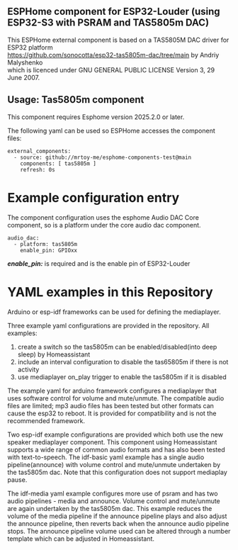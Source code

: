 
## ESPHome component for ESP32-Louder (using ESP32-S3 with PSRAM and TAS5805m DAC)

This ESPHome external component is based on a  TAS5805M DAC driver for ESP32 platform<BR>
https://github.com/sonocotta/esp32-tas5805m-dac/tree/main by Andriy Malyshenko<BR>
which is licenced under GNU GENERAL PUBLIC LICENSE Version 3, 29 June 2007.


## Usage: Tas5805m component
This component requires Esphome version 2025.2.0 or later.

The following yaml can be used so ESPHome accesses the component files:
```
external_components:
  - source: github://mrtoy-me/esphome-components-test@main
    components: [ tas5805m ]
    refresh: 0s
```

# Example configuration entry
The component configuration uses the esphome Audio DAC Core component,
so is a platform under the core audio dac component.

```
audio_dac:
  - platform: tas5805m
    enable_pin: GPIOxx
```
***enable_pin:*** is required and is the enable pin of ESP32-Louder<BR>

# YAML examples in this Repository
Arduino or esp-idf frameworks can be used for defining the mediaplayer.

Three example yaml configurations are provided in the repository. All examples:
 1) create a switch so the tas5805m can be enabled/disabled(into deep sleep) by Homeassistant
 2) include an interval configuration to disable the tas65805m if there is not activity
 3) use mediaplayer on_play trigger to enable the tas5805m if it is disabled

The example yaml for arduino framework configures a mediaplayer that uses software control for volume and mute/unmute.
The compatible audio files are limited; mp3 audio files has been tested but other formats can cause the esp32 to reboot.
It is provided for compatibility and is not the recommended framework.

Two esp-idf example configurations are provided which both use the new speaker mediaplayer component. This component using
Homeassistant supports a wide range of common audio formats and has also been tested with text-to-speech.
The idf-basic yaml example has a single audio pipeline(announce) with volume control and mute/unmute undertaken by the tas5805m dac.
Note that this configuration does not support mediaplay pause.

The idf-media yaml example configures more use of psram and has two audio pipelines - media and announce.
Volume control and mute/unmute are again undertaken by the tas5805m dac. This example reduces the volume of the media pipeline
if the announce pipeline plays and also adjust the announce pipeline, then reverts back when the announce audio pipeline stops.
The announce pipeline volume used can be altered through a number template which can be adjusted in Homeassistant.